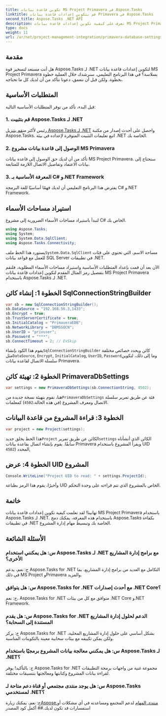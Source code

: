 ```yaml
---
title: تكوين قاعدة بيانات MS Project Primavera في Aspose.Tasks
linktitle: قم بتكوين إعدادات قاعدة بيانات Primavera في Aspose.Tasks
second_title: Aspose.Tasks .NET API
description: تعرف على كيفية تكوين إعدادات قاعدة بيانات MS Project Primavera في Aspose.Tasks لـ .NET دون عناء. تبسيط مهام إدارة المشروع الخاص بك.
type: docs
weight: 11
url: /ar/net/project-management-integration/primavera-database-settings/
---
```

## مقدمة
هل أنت مستعد لتسخير قوة Aspose.Tasks لـ .NET لتكوين إعدادات قاعدة بيانات MS Project Primavera بسلاسة؟ في هذا البرنامج التعليمي، سنرشدك خلال العملية خطوة بخطوة. ولكن قبل أن نتعمق، دعونا نتأكد من أن لديك كل ما تحتاجه.
## المتطلبات الأساسية
قبل البدء، تأكد من توفر المتطلبات الأساسية التالية:
### 1. قم بتثبيت Aspose.Tasks لـ .NET
 رئيس لأكثر من[قم بتنزيل Aspose.Tasks لـ .NET](https://releases.aspose.com/tasks/net/) واحصل على أحدث إصدار من مكتبة Aspose.Tasks. اتبع تعليمات التثبيت المتوفرة لإعداده في بيئة .NET الخاصة بك.
### 2. الوصول إلى قاعدة بيانات مشروع MS Primavera
تأكد من أن لديك حق الوصول إلى قاعدة بيانات MS Project Primavera. ستحتاج إلى بيانات الاعتماد وتفاصيل الاتصال اللازمة للمتابعة.
### 3. المعرفة الأساسية بـ C# و.NET Framework
يفترض هذا البرنامج التعليمي أن لديك فهمًا أساسيًا للغة البرمجة C# و.NET Framework.

## استيراد مساحات الأسماء
لنبدأ باستيراد مساحات الأسماء الضرورية إلى مشروع C# الخاص بك.

```csharp
using Aspose.Tasks;
using System;
using System.Data.SqlClient;
using Aspose.Tasks.Connectivity;

```
 يستورد هذا الخط ملف`System.Data.SqlClient` مساحة الاسم، التي تحتوي على فئات للعمل مع قواعد بيانات SQL Server في تطبيقات .NET.

الآن بعد أن قمت بإعداد المتطلبات الأساسية واستيراد مساحات الأسماء المطلوبة، فلنقم بتفصيل رمز المثال المقدم لتكوين إعدادات قاعدة بيانات MS Project Primavera باستخدام Aspose.Tasks لـ .NET.
## الخطوة 1: إنشاء كائن SqlConnectionStringBuilder
```csharp
var sb = new SqlConnectionStringBuilder();
sb.DataSource = "192.168.56.3,1433";
sb.Encrypt = true;
sb.TrustServerCertificate = true;
sb.InitialCatalog = "PrimaveraEDB";
sb.NetworkLibrary = "DBMSSOCN";
sb.UserID = "privuser";
sb.Password = "***";
sb.ConnectTimeout = 2; // ExSkip
```
 يقوم هذا الكود بإنشاء`SqlConnectionStringBuilder` كائن ويحدد خصائص مختلفة مثل`DataSource`, `Encrypt`, `InitialCatalog`, `UserID`, `Password`وما إلى ذلك، لتكوين سلسلة الاتصال لقاعدة بيانات Primavera.
## الخطوة 2: تهيئة كائن PrimaveraDbSettings
```csharp
var settings = new PrimaveraDbSettings(sb.ConnectionString, 4502);
```
هنا، نقوم بتهيئة نسخة جديدة من`PrimaveraDbSettings` فئة عن طريق تمرير سلسلة الاتصال ومعرف المشروع (في هذه الحالة،`4502`) كمعلمات.
## الخطوة 3: قراءة المشروع من قاعدة البيانات
```csharp
var project = new Project(settings);
```
 هذا الخط يخلق جديد`Project` الكائن عن طريق تمرير`settings` الكائن الذي أنشأناه سابقًا. يقوم بإنشاء اتصال بقاعدة بيانات Primavera ويقرأ المشروع باستخدام UID المحدد (`4502`,
## الخطوة 4: عرض UID المشروع
```csharp
Console.WriteLine("Project UID to read: " + settings.ProjectId);
```
وأخيرًا، يقوم هذا الرمز بطباعة UID الخاص بالمشروع الذي تتم قراءته على وحدة التحكم.

## خاتمة
تهانينا! لقد تعلمت كيفية تكوين إعدادات قاعدة بيانات MS Project Primavera باستخدام Aspose.Tasks لـ .NET. باستخدام هذه المعرفة، يمكنك دمج Aspose.Tasks بكفاءة في تطبيقات .NET الخاصة بك وتبسيط مهام إدارة المشروع.
## الأسئلة الشائعة
### س: هل يمكنني استخدام Aspose.Tasks لـ .NET مع برامج إدارة المشاريع الأخرى؟
ج: نعم، يدعم Aspose.Tasks for .NET التكامل مع العديد من برامج إدارة المشاريع، بما في ذلك MS Project وPrimavera والمزيد.
### س: هل يتوافق Aspose.Tasks for .NET مع أحدث إصدارات .NET Core؟
ج: نعم، Aspose.Tasks for .NET متوافق مع كل من بيئات .NET Core و.NET Framework.
### س: هل يقدم Aspose.Tasks for .NET الدعم لحلول إدارة المشاريع المستندة إلى السحابة؟
ج: يركز Aspose.Tasks for .NET بشكل أساسي على حلول إدارة المشاريع المحلية، ولكن يمكن تكييفه مع بيئات سحابية معينة بالتكوينات المناسبة.
### س: هل يمكنني معالجة بيانات المشروع برمجيًا باستخدام Aspose.Tasks لـ .NET؟
ج: بالتأكيد! يوفر Aspose.Tasks for .NET مجموعة غنية من واجهات برمجة التطبيقات لقراءة بيانات المشروع وكتابتها ومعالجتها بتنسيقات مختلفة.
### س: هل يوجد منتدى مجتمعي أو قناة دعم متاحة لـ Aspose.Tasks لمستخدمي .NET؟
 ج: نعم، يمكنك زيارة[Aspose.منتدى المهام](https://forum.aspose.com/c/tasks/15) لدعم المجتمع ومساعدته في أي مشكلات أو استفسارات قد تكون لديك.## أكمل كود المصدر